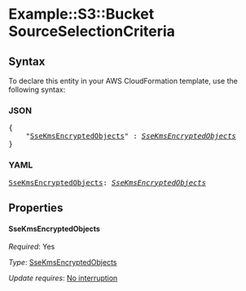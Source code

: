 # Example::S3::Bucket SourceSelectionCriteria

## Syntax

To declare this entity in your AWS CloudFormation template, use the following syntax:

### JSON

<pre>
{
    "<a href="#ssekmsencryptedobjects" title="SseKmsEncryptedObjects">SseKmsEncryptedObjects</a>" : <i><a href="ssekmsencryptedobjects.md">SseKmsEncryptedObjects</a></i>
}
</pre>

### YAML

<pre>
<a href="#ssekmsencryptedobjects" title="SseKmsEncryptedObjects">SseKmsEncryptedObjects</a>: <i><a href="ssekmsencryptedobjects.md">SseKmsEncryptedObjects</a></i>
</pre>

## Properties

#### SseKmsEncryptedObjects

_Required_: Yes

_Type_: <a href="ssekmsencryptedobjects.md">SseKmsEncryptedObjects</a>

_Update requires_: [No interruption](https://docs.aws.amazon.com/AWSCloudFormation/latest/UserGuide/using-cfn-updating-stacks-update-behaviors.html#update-no-interrupt)

